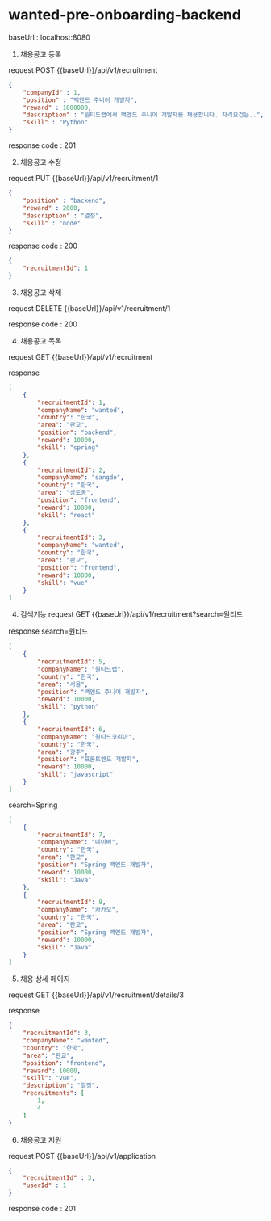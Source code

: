 # wanted-pre-onboarding-backend

baseUrl : localhost:8080


1. 채용공고 등록

request
POST {{baseUrl}}/api/v1/recruitment
```JSON
{ 
	"companyId" : 1,
	"position" : "백엔드 주니어 개발자",
	"reward" : 1000000,
	"description" : "원티드랩에서 백엔드 주니어 개발자를 채용합니다. 자격요건은..",
	"skill" : "Python"
}
```
response
code : 201

2. 채용공고 수정

request
PUT {{baseUrl}}/api/v1/recruitment/1
```JSON
{
	"position" : "backend",
	"reward" : 2000,
	"description" : "열정",
	"skill" : "node"
}
```

response
code : 200
```JSON
{
	"recruitmentId": 1
}
```

3. 채용공고 삭제

request
DELETE {{baseUrl}}/api/v1/recruitment/1

response
code : 200

4. 채용공고 목록

request
GET {{baseUrl}}/api/v1/recruitment

response
```JSON
[
    {
        "recruitmentId": 1,
        "companyName": "wanted",
        "country": "한국",
        "area": "판교",
        "position": "backend",
        "reward": 10000,
        "skill": "spring"
    },
    {
        "recruitmentId": 2,
        "companyName": "sangdo",
        "country": "한국",
        "area": "상도동",
        "position": "frontend",
        "reward": 10000,
        "skill": "react"
    },
    {
        "recruitmentId": 3,
        "companyName": "wanted",
        "country": "한국",
        "area": "판교",
        "position": "frontend",
        "reward": 10000,
        "skill": "vue"
    }
]
```

4. 검색기능
   request
   GET {{baseUrl}}/api/v1/recruitment?search=원티드

response
search=원티드
```JSON
[
    {
        "recruitmentId": 5,
        "companyName": "원티드랩",
        "country": "한국",
        "area": "서울",
        "position": "백엔드 주니어 개발자",
        "reward": 10000,
        "skill": "python"
    },
    {
        "recruitmentId": 6,
        "companyName": "원티드코리아",
        "country": "한국",
        "area": "광주",
        "position": "프론트엔드 개발자",
        "reward": 10000,
        "skill": "javascript"
    }
]
```

search=Spring
```JSON
[
    {
        "recruitmentId": 7,
        "companyName": "네이버",
        "country": "한국",
        "area": "판교",
        "position": "Spring 백엔드 개발자",
        "reward": 10000,
        "skill": "Java"
    },
    {
        "recruitmentId": 8,
        "companyName": "카카오",
        "country": "한국",
        "area": "판교",
        "position": "Spring 백엔드 개발자",
        "reward": 10000,
        "skill": "Java"
    }
]
```


5. 채용 상세 페이지

request
GET {{baseUrl}}/api/v1/recruitment/details/3

response
```JSON
{
    "recruitmentId": 3,
    "companyName": "wanted",
    "country": "한국",
    "area": "판교",
    "position": "frontend",
    "reward": 10000,
    "skill": "vue",
    "description": "열정",
    "recruitments": [
        1,
        4
    ]
}
```



6. 채용공고 지원

request
POST {{baseUrl}}/api/v1/application
```JSON
{
	"recruitmentId" : 3,
	"userId" : 1
}
```

response
code : 201